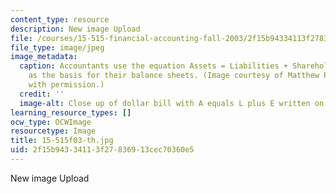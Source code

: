 ```yaml
---
content_type: resource
description: New image Upload
file: /courses/15-515-financial-accounting-fall-2003/2f15b94334113f27836913cec70360e5_15-515f03-th.jpg
file_type: image/jpeg
image_metadata:
  caption: Accountants use the equation Assets = Liabilities + Shareholders' Equity
    as the basis for their balance sheets. (Image courtesy of Matthew Palmer. Used
    with permission.)
  credit: ''
  image-alt: Close up of dollar bill with A equals L plus E written on it.
learning_resource_types: []
ocw_type: OCWImage
resourcetype: Image
title: 15-515f03-th.jpg
uid: 2f15b943-3411-3f27-8369-13cec70360e5
---
```

New image Upload

